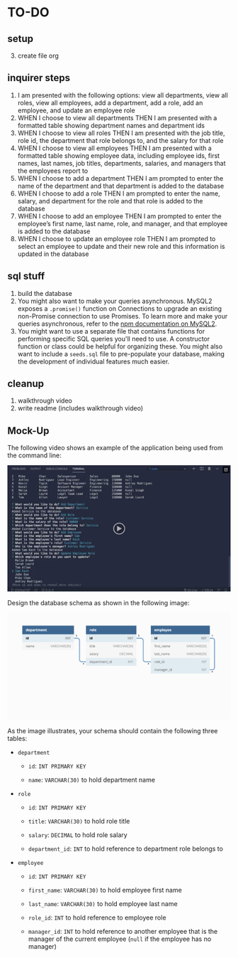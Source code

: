 # TO-DO

## setup
3. create file org

## inquirer steps
1. I am presented with the following options: view all departments, view all roles, view all employees, add a department, add a role, add an employee, and update an employee role
2. WHEN I choose to view all departments THEN I am presented with a formatted table showing department names and department ids
3. WHEN I choose to view all roles THEN I am presented with the job title, role id, the department that role belongs to, and the salary for that role
4. WHEN I choose to view all employees THEN I am presented with a formatted table showing employee data, including employee ids, first names, last names, job titles, departments, salaries, and managers that the employees report to
5. WHEN I choose to add a department THEN I am prompted to enter the name of the department and that department is added to the database
6. WHEN I choose to add a role THEN I am prompted to enter the name, salary, and department for the role and that role is added to the database
7. WHEN I choose to add an employee THEN I am prompted to enter the employee’s first name, last name, role, and manager, and that employee is added to the database
8. WHEN I choose to update an employee role THEN I am prompted to select an employee to update and their new role and this information is updated in the database 

## sql stuff
1. build the database
2. You might also want to make your queries asynchronous. MySQL2 exposes a `.promise()` function on Connections to upgrade an existing non-Promise connection to use Promises. To learn more and make your queries asynchronous, refer to the [npm documentation on MySQL2](https://www.npmjs.com/package/mysql2).
3. You might want to use a separate file that contains functions for performing specific SQL queries you'll need to use. A constructor function or class could be helpful for organizing these. You might also want to include a `seeds.sql` file to pre-populate your database, making the development of individual features much easier.

## cleanup
1. walkthrough video
2. write readme (includes walkthrough video)


## Mock-Up

The following video shows an example of the application being used from the command line:

[![A video thumbnail shows the command-line employee management application with a play button overlaying the view.](./Assets/12-sql-homework-video-thumbnail.png)](https://2u-20.wistia.com/medias/2lnle7xnpk)

Design the database schema as shown in the following image:

![Database schema includes tables labeled “employee,” role,” and “department.”](./Assets/12-sql-homework-demo-01.png)

As the image illustrates, your schema should contain the following three tables:

* `department`

    * `id`: `INT PRIMARY KEY`

    * `name`: `VARCHAR(30)` to hold department name

* `role`

    * `id`: `INT PRIMARY KEY`

    * `title`: `VARCHAR(30)` to hold role title

    * `salary`: `DECIMAL` to hold role salary

    * `department_id`: `INT` to hold reference to department role belongs to

* `employee`

    * `id`: `INT PRIMARY KEY`

    * `first_name`: `VARCHAR(30)` to hold employee first name

    * `last_name`: `VARCHAR(30)` to hold employee last name

    * `role_id`: `INT` to hold reference to employee role

    * `manager_id`: `INT` to hold reference to another employee that is the manager of the current employee (`null` if the employee has no manager)